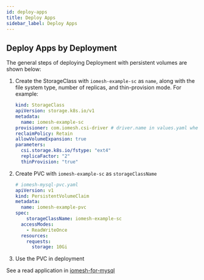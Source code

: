 ```yaml
---
id: deploy-apps
title: Deploy Apps
sidebar_label: Deploy Apps
---
```


## Deploy Apps by Deployment

The general steps of deploying Deployment with persistent volumes are shown below:

1. Create the StorageClass with `iomesh-example-sc` as `name`, along with the file system type, number of replicas, and thin-provision mode. For example:

   ```yaml
   kind: StorageClass
   apiVersion: storage.k8s.io/v1
   metadata:
     name: iomesh-example-sc
   provisioner: com.iomesh.csi-driver # driver.name in values.yaml when install IOMesh Cluster
   reclaimPolicy: Retain
   allowVolumeExpansion: true
   parameters:
     csi.storage.k8s.io/fstype: "ext4"
     replicaFactor: "2"
     thinProvision: "true"
   ```

2. Create PVC with `iomesh-example-sc` as `storageClassName`

   ```yaml
   # iomesh-mysql-pvc.yaml
   apiVersion: v1
   kind: PersistentVolumeClaim
   metadata:
     name: iomesh-example-pvc
   spec:
       storageClassName: iomesh-example-sc
     accessModes:
       - ReadWriteOnce
     resources:
       requests:
         storage: 10Gi
   ```

3. Use the PVC in deployment

See a read application in [iomesh-for-mysql](http://iomesh.com/docs/stateful-applications/iomesh-for-mysql)
